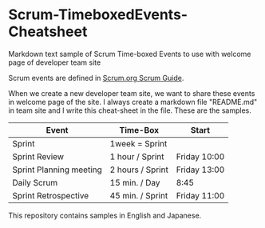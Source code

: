 # Scrum-TimeboxedEvents-Cheatsheet
Markdown text sample of Scrum Time-boxed Events to use with welcome page of developer team site

Scrum events are defined in [Scrum.org Scrum Guide](https://www.scrumguides.org/scrum-guide.html).

When we create a new developer team site, we want to share these events in welcome page of the site.
I always create a markdown file "README.md" in team site and I write this cheat-sheet in the file.
These are the samples.

 | Event | Time-Box | Start |
 ----|----|----
 | Sprint |  1week = Sprint  | |
 | Sprint Review   | 1 hour / Sprint| Friday 10:00 |
 | Sprint Planning meeting  | 2 hours / Sprint| Friday 13:00 |
 | Daily Scrum | 15 min. / Day| 8:45 |
 | Sprint Retrospective | 45 min. / Sprint| Friday 11:00 |
 
 This repository contains samples in English and Japanese.
